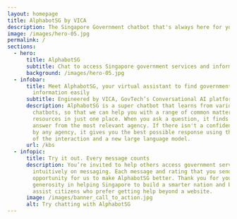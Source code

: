 ```yaml
---
layout: homepage
title: AlphabotSG by VICA
description: The Singapore Government chatbot that's always here for your questions
image: /images/hero-05.jpg
permalink: /
sections:
  - hero:
      title: AlphabotSG
      subtitle: Chat to access Singapore government services and information easily
      background: /images/hero-05.jpg
  - infobar:
      title: Meet AlphabotSG, your virtual assistant to find government services and
        information easily
      subtitle: Engineered by VICA, GovTech’s Conversational AI platform
      description: AlphabotSG is a super chatbot that learns from various agency
        chatbots, so that we can help you with a range of common matters and
        resources in just one place. When you ask a question, it finds the best
        answer from the most relevant agency. If there isn't a confident answer
        by any agency, it gives you the best possible response using the context
        of the interaction and a new large language model.
      url: /kbs
  - infopic:
      title: Try it out. Every message counts
      description: You’re invited to help others access government services more
        intuitively on messaging. Each message and rating that you send is an
        opportunity for us to make AlphabotSG better. Thank you for your
        generosity in helping Singapore to build a smarter nation and be able to
        assist citizens who prefer getting help beyond a website.
      image: /images/banner_call_to_action.jpg
      alt: Try chatting with AlphabotSG
---
```

